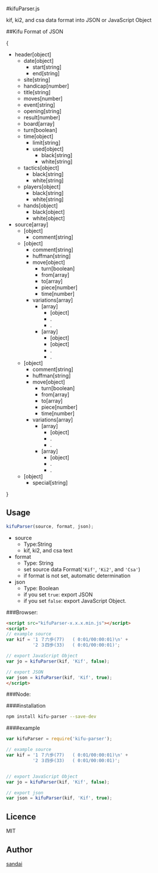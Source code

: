 #kifuParser.js

kif, ki2, and csa data format into JSON or JavaScript Object

##Kifu Format of JSON

{

* header[object]
	* date[object]
		* start[string]
		* end[string]
	* site[string]
	* handicap[number]
	* title[string]
	* moves[number]
	* event[string]
	* opening[string]
	* result[number]
	* board[array]
	* turn[boolean]
	* time[object]
		* limit[string]
		* used[object]
			* black[string]
			* white[string]
	* tactics[object]
		* black[string]
		* white[string]
	* players[object]
		* black[string]
		* white[string]
	* hands[object]
		* black[object]
		* white[object]
* source[array]
	* [object]
		* comment[string]
	* [object]
		* comment[string]
		* huffman[string]
		* move[object]
			* turn[boolean]
			* from[array]
			* to[array]
			* piece[number]
			* time[number]
		* variations[array]
			* [array]
				* [object]
				* .
				* .
			* [array]
				* [object]
				* [object]
				* .
				* .
	* [object]
		* comment[string]
		* huffman[string]
		* move[object]
			* turn[boolean]
			* from[array]
			* to[array]
			* piece[number]
			* time[number]
		* variations[array]
			* [array]
				* [object]
				* .
				* .
			* [array]
				* [object]
				* .
				* .
	* [object]
		* special[string]

}

## Usage

```js
kifuParser(source, format, json);
```

* source
	* Type:String
	* kif, ki2, and csa text
* format
	* Type: String
	* set source data Format(```'Kif'```, ```'Ki2'```, and ```'Csa'```)
	* if format is not set, automatic determination
* json
	* Type: Boolean
	* if you set ```true```: export JSON
	* if you set ```false```: export JavaScript Object.


###Browser:

```html
<script src="kifuParser-x.x.x.min.js"></script>
<script>
// example source
var kif = '1 ７六歩(77)   ( 0:01/00:00:01)\n' +
          '2 ３四歩(33)   ( 0:01/00:00:01)';

// export JavaScript Object
var jo = kifuParser(kif, 'Kif', false);

// export JSON
var json = kifuParser(kif, 'Kif', true);
</script>
```

###Node:

####installation
```sh
npm install kifu-parser --save-dev
```

####example
```js
var kifuParser = require('kifu-parser');

// example source
var kif = '1 ７六歩(77)   ( 0:01/00:00:01)\n' +
          '2 ３四歩(33)   ( 0:01/00:00:01)';


// export JavaScript Object
var jo = kifuParser(kif, 'Kif', false);

// export json
var json = kifuParser(kif, 'Kif', true);
```

## Licence

MIT

## Author

[sandai](https://github.com/sandai)
